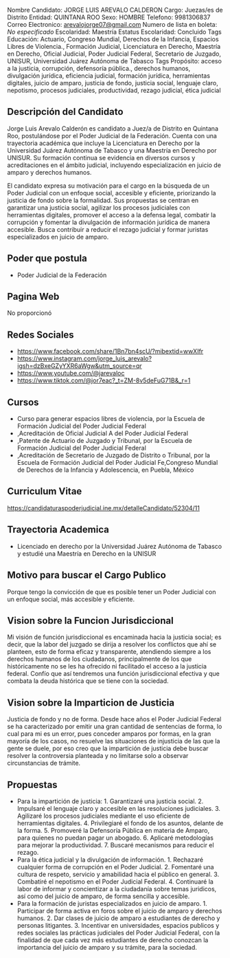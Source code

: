 Nombre Candidato: JORGE LUIS AREVALO CALDERON
Cargo: Juezas/es de Distrito
Entidad: QUINTANA ROO
Sexo: HOMBRE
Telefono: 9981306837
Correo Electronico: arevalojorge07@gmail.com
Numero de lista en boleta: *No especificado*
Escolaridad: Maestría
Estatus Escolaridad: Concluido
Tags Educación: Actuario, Congreso Mundial, Derechos de la Infancia, Espacios Libres de Violencia., Formación Judicial, Licenciatura en Derecho, Maestría en Derecho, Oficial Judicial, Poder Judicial Federal, Secretario de Juzgado, UNISUR, Universidad Juárez Autónoma de Tabasco
Tags Propósito: acceso a la justicia, corrupción, defensoría pública., derechos humanos, divulgación jurídica, eficiencia judicial, formación jurídica, herramientas digitales, juicio de amparo, justicia de fondo, justicia social, lenguaje claro, nepotismo, procesos judiciales, productividad, rezago judicial, ética judicial


## Descripción del Candidato 

Jorge Luis Arevalo Calderón es candidato a Juez/a de Distrito en Quintana Roo, postulándose por el Poder Judicial de la Federación. Cuenta con una trayectoria académica que incluye la Licenciatura en Derecho por la Universidad Juárez Autónoma de Tabasco y una Maestría en Derecho por UNISUR. Su formación continua se evidencia en diversos cursos y acreditaciones en el ámbito judicial, incluyendo especialización en juicio de amparo y derechos humanos.

El candidato expresa su motivación para el cargo en la búsqueda de un Poder Judicial con un enfoque social, accesible y eficiente, priorizando la justicia de fondo sobre la formalidad. Sus propuestas se centran en garantizar una justicia social, agilizar los procesos judiciales con herramientas digitales, promover el acceso a la defensa legal, combatir la corrupción y fomentar la divulgación de información jurídica de manera accesible. Busca contribuir a reducir el rezago judicial y formar juristas especializados en juicio de amparo.


## Poder que postula

- Poder Judicial de la Federación


## Pagina Web

No proporcionó


## Redes Sociales

- https://www.facebook.com/share/1Bn7bn4scU/?mibextid=wwXIfr
- https://www.instagram.com/jorge_luis_arevalo?igsh=dzBxeGZyYXR6aWgw&utm_source=qr
- https://www.youtube.com/@jarevaloc
- https://www.tiktok.com/@jor7eac?_t=ZM-8v5deFuG71B&_r=1


## Cursos

- Curso para generar espacios libres de violencia, por la Escuela de Formación Judicial del Poder Judicial Federal
- ,Acreditación de Oficial Judicial A del Poder Judicial Federal
- ,Patente de Actuario de Juzgado y Tribunal, por la Escuela de Formación Judicial del Poder Judicial Federal
- ,Acreditación de Secretario de Juzgado de Distrito o Tribunal, por la Escuela de Formación Judicial del Poder Judicial Fe,Congreso Mundial de Derechos de la Infancia y Adolescencia, en Puebla, México


## Curriculum Vitae

https://candidaturaspoderjudicial.ine.mx/detalleCandidato/52304/11


## Trayectoria Academica

- Licenciado en derecho por la Universidad Juárez Autónoma de Tabasco y estudié una Maestría en Derecho en la UNISUR


## Motivo para buscar el Cargo Publico

Porque tengo la convicción de que es posible tener un Poder Judicial con un enfoque social, más accesible y eficiente.


## Vision sobre la Funcion Jurisdiccional

Mi visión de función jurisdiccional es encaminada hacia la justicia social; es decir, que la labor del juzgado se dirija a resolver los conflictos que ahí se planteen, esto de forma eficaz y transparente, atendiendo siempre a los derechos humanos de los ciudadanos, principalmente de los que históricamente no se les ha ofrecido ni facilitado el acceso a la justicia federal. Confío que así tendremos una función jurisdiccional efectiva y que combata la deuda histórica que se tiene con la sociedad.


## Vision sobre la Imparticion de Justicia

Justicia de fondo y no de forma. Desde hace años el Poder Judicial Federal se ha caracterizado por emitir una gran cantidad de sentencias de forma, lo cual para mi es un error, pues conceder amparos por formas, en la gran mayoría de los casos, no resuelve las situaciones de injusticia de las que la gente se duele, por eso creo que la impartición de justicia debe buscar resolver la controversia planteada y no limitarse solo a observar circunstancias de trámite.


## Propuestas

- Para la impartición de justicia: 1. Garantizaré una justicia social. 2. Impulsaré el lenguaje claro y accesible en las resoluciones judiciales. 3. Agilizaré los procesos judiciales mediante el uso eficiente de herramientas digitales. 4. Privilegiaré el fondo de los asuntos, delante de la forma. 5. Promoveré la Defensoría Pública en materia de Amparo, para quienes no puedan pagar un abogado. 6. Aplicaré metodologías para mejorar la productividad. 7. Buscaré mecanismos para reducir el rezago.
- Para la ética judicial y la divulgación de información. 1. Rechazaré cualquier forma de corrupción en el Poder Judicial. 2. Fomentaré una cultura de respeto, servicio y amabilidad hacia el público en general. 3. Combatiré el nepotismo en el Poder Judicial Federal. 4. Continuaré la labor de informar y concientizar a la ciudadanía sobre temas juridicos, así como del juicio de amparo, de forma sencilla y accesible.
- Para la formación de juristas especializados en juicio de amparo. 1. Participar de forma activa en foros sobre el juicio de amparo y derechos humanos. 2. Dar clases de juicio de amparo a estudiantes de derecho y personas litigantes. 3. Incentivar en universidades, espacios publicos y redes sociales las prácticas judiciales del Poder Judicial Federal, con la finalidad de que cada vez más estudiantes de derecho conozcan la importancia del juicio de amparo y su trámite, para la sociedad.

